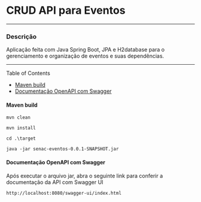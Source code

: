 # CRUD API para Eventos

---
### Descrição
Aplicação feita com Java Spring Boot, JPA e H2database para o gerenciamento e organização de eventos e suas dependências.

---


Table of Contents
- [Maven build](#maven-build)
- [Documentação OpenAPI com Swagger](#documentao-openapi-com-swagger)

#### Maven build
````
mvn clean
````
````
mvn install
````
````
cd .\target
````
````
java -jar senac-eventos-0.0.1-SNAPSHOT.jar
````
#### Documentação OpenAPI com Swagger
Após executar o arquivo jar, abra o seguinte link para conferir a documentação da API com Swagger UI
````
http://localhost:8080/swagger-ui/index.html
````
